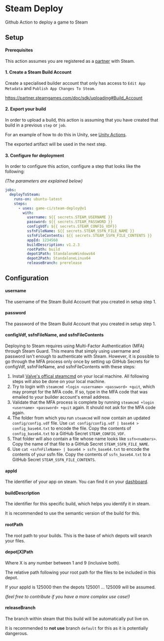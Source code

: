 # Steam Deploy
Github Action to deploy a game to Steam

## Setup

#### Prerequisites

This action assumes you are registered as a [partner](https://partner.steamgames.com/) with Steam.

#### 1. Create a Steam Build Account

Create a specialised builder account that only has access to `Edit App Metadata` and `Publish App Changes To Steam`.

https://partner.steamgames.com/doc/sdk/uploading#Build_Account

#### 2. Export your build

In order to upload a build, this action is assuming that you have created that build in a previous `step` or `job`.

For an example of how to do this in Unity, see [Unity Actions](https://github.com/game-ci/unity-actions).

The exported artifact will be used in the next step.

#### 3. Configure for deployment

In order to configure this action, configure a step that looks like the following:

_(The parameters are explained below)_

```yaml
jobs:
  deployToSteam:
    runs-on: ubuntu-latest
    steps:
      - uses: game-ci/steam-deploy@v1
        with:
          username: ${{ secrets.STEAM_USERNAME }}
          password: ${{ secrets.STEAM_PASSWORD }}
          configVdf: ${{ secrets.STEAM_CONFIG_VDF}}
          ssfnFileName: ${{ secrets.STEAM_SSFN_FILE_NAME }}
          ssfnFileContents: ${{ secrets.STEAM_SSFN_FILE_CONTENTS }}
          appId: 1234560
          buildDescription: v1.2.3
          rootPath: build
          depot1Path: StandaloneWindows64
          depot2Path: StandaloneLinux64
          releaseBranch: prerelease
```

## Configuration

#### username

The username of the Steam Build Account that you created in setup step 1.

#### password

The password of the Steam Build Account that you created in setup step 1.

#### configVdf, ssfnFileName, and ssfnFileContents

Deploying to Steam requires using Multi-Factor Authentication (MFA) through Steam Guard. 
This means that simply using username and password isn't enough to authenticate with Steam. 
However, it is possible to go through the MFA process only once by setting up GitHub Secrets for configVdf, ssfnFileName, and ssfnFileContents with these steps:
1. Install [Valve's offical steamcmd](https://partner.steamgames.com/doc/sdk/uploading#1) on your local machine. All following steps will also be done on your local machine.
1. Try to login with `steamcmd +login <username> <password> +quit`, which may prompt for the MFA code. If so, type in the MFA code that was emailed to your builder account's email address.
1. Validate that the MFA process is complete by running `steamcmd +login <username> <password> +quit` again. It should not ask for the MFA code again.
1. The folder from which you run `steamcmd` will now contain an updated `config/config.vdf` file. Use `cat config/config.vdf | base64 > config_base64.txt` to encode the file. Copy the contents of `config_base64.txt` to a GitHub Secret `STEAM_CONFIG_VDF`.
1. That folder will also contain a file whose name looks like `ssfn<numbers>`. Copy the name of that file to a GitHub Secret `STEAM_SSFN_FILE_NAME`.
1. Use `cat <ssfnFileName> | base64 > ssfn_base64.txt` to encode the contents of your ssfn file. Copy the contents of `ssfn_base64.txt` to a GitHub Secret `STEAM_SSFN_FILE_CONTENTS`.

#### appId

The identifier of your app on steam. You can find it on your [dashboard](https://partner.steamgames.com/dashboard).

#### buildDescription

The identifier for this specific build, which helps you identify it in steam. 

It is recommended to use the semantic version of the build for this.

#### rootPath

The root path to your builds. This is the base of which depots will search your files.

#### depot[X]Path

Where X is any number between 1 and 9 (inclusive both).

The relative path following your root path for the files to be included in this depot.

If your appId is 125000 then the depots 125001 ... 125009 will be assumed.

_(feel free to contribute if you have a more complex use case!)_

#### releaseBranch

The branch within steam that this build will be automatically put live on.

It is recommended to **not use** branch `default` for this as it is potentially dangerous.
